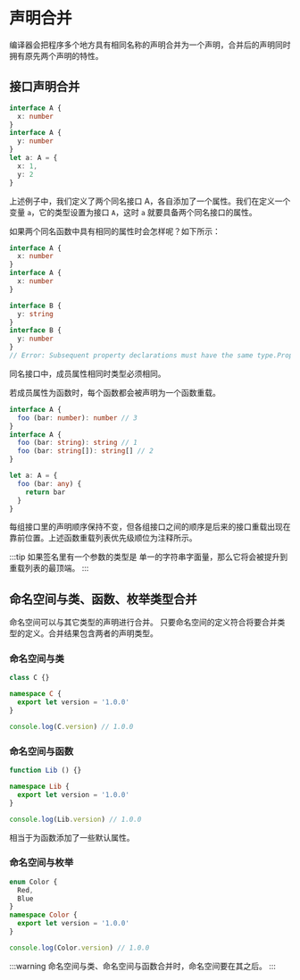 # 声明合并

编译器会把程序多个地方具有相同名称的声明合并为一个声明，合并后的声明同时拥有原先两个声明的特性。

## 接口声明合并

```ts
interface A {
  x: number
}
interface A {
  y: number
}
let a: A = {
  x: 1,
  y: 2
}
```

上述例子中，我们定义了两个同名接口 A，各自添加了一个属性。我们在定义一个变量 `a`，它的类型设置为接口 `A`，这时 `a` 就要具备两个同名接口的属性。

如果两个同名函数中具有相同的属性时会怎样呢？如下所示：

```ts
interface A {
  x: number
}
interface A {
  x: number
}

interface B {
  y: string
}
interface B {
  y: number
}
// Error: Subsequent property declarations must have the same type.Property 'y' must be of type 'string', but here has type 'number'.
```

同名接口中，成员属性相同时类型必须相同。

若成员属性为函数时，每个函数都会被声明为一个函数重载。

```ts
interface A {
  foo (bar: number): number // 3
}
interface A {
  foo (bar: string): string // 1
  foo (bar: string[]): string[] // 2
}

let a: A = {
  foo (bar: any) {
    return bar
  }
}
```

每组接口里的声明顺序保持不变，但各组接口之间的顺序是后来的接口重载出现在靠前位置。上述函数重载列表优先级顺位为注释所示。

:::tip
如果签名里有一个参数的类型是 单一的字符串字面量，那么它将会被提升到重载列表的最顶端。
:::

## 命名空间与类、函数、枚举类型合并

命名空间可以与其它类型的声明进行合并。 只要命名空间的定义符合将要合并类型的定义。合并结果包含两者的声明类型。 

### 命名空间与类

```ts
class C {}

namespace C {
  export let version = '1.0.0'
}

console.log(C.version) // 1.0.0
```

### 命名空间与函数

```ts
function Lib () {}

namespace Lib {
  export let version = '1.0.0'
}

console.log(Lib.version) // 1.0.0
```

相当于为函数添加了一些默认属性。

### 命名空间与枚举

```ts
enum Color {
  Red,
  Blue
}
namespace Color {
  export let version = '1.0.0'
}

console.log(Color.version) // 1.0.0
```

:::warning
命名空间与类、命名空间与函数合并时，命名空间要在其之后。
:::